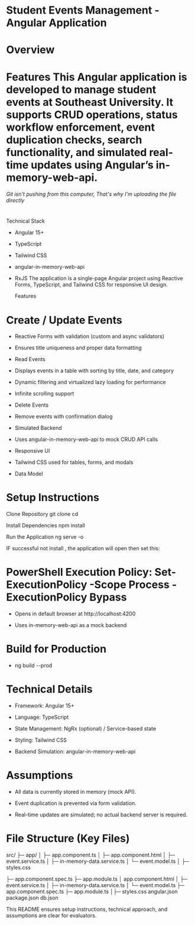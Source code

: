 # Student Events Management - Angular Application

# Overview

# Features This Angular application is developed to manage student events at Southeast University. It supports CRUD operations, status workflow enforcement, event duplication checks, search functionality, and simulated real-time updates using Angular’s in-memory-web-api.




###### Git isn't pushing from this computer, That's why I'm uploading the file directly
# 
Technical Stack 

- Angular 15+
- TypeScript
- Tailwind CSS
- angular-in-memory-web-api
- RxJS The application is a single-page Angular project using Reactive Forms, TypeScript, and Tailwind CSS for responsive UI design.

  Features

# Create / Update Events

- Reactive Forms with validation (custom and async validators)

- Ensures title uniqueness and proper data formatting

- Read Events

- Displays events in a table with sorting by title, date, and category

- Dynamic filtering and virtualized lazy loading for performance

- Infinite scrolling support

- Delete Events

- Remove events with confirmation dialog

- Simulated Backend

- Uses angular-in-memory-web-api to mock CRUD API calls

- Responsive UI

- Tailwind CSS used for tables, forms, and modals

- Data Model


# Setup Instructions

Clone Repository
git clone cd

Install Dependencies
npm install

Run the Application
ng serve -o

IF successful not install , the application will open then set this:
# PowerShell Execution Policy: Set-ExecutionPolicy -Scope Process -ExecutionPolicy Bypass

- Opens in default browser at http://localhost:4200

- Uses in-memory-web-api as a mock backend

# Build for Production
- ng build --prod

# Technical Details

- Framework: Angular 15+

- Language: TypeScript

- State Management: NgRx (optional) / Service-based state

- Styling: Tailwind CSS

- Backend Simulation: angular-in-memory-web-api

# Assumptions

- All data is currently stored in memory (mock API).

- Event duplication is prevented via form validation.

- Real-time updates are simulated; no actual backend server is required.

# File Structure (Key Files)

src/ ├─ app/ │ 
     ├─ app.component.ts │ 
     ├─
     app.component.html │ 
     ├─ event.service.ts │ 
     ├─ in-memory-data.service.ts │ 
     └─ event.model.ts │ 
   ├─ styles.css
   
   ├─ app.component.spec.ts
   ├─ app.module.ts
   │ app.component.html │ 
   ├─ event.service.ts │ 
   ├─ in-memory-data.service.ts 
   │ └─ event.model.ts 
   ├─ app.component.spec.ts
   ├─ app.module.ts
   │├─ styles.css 
   angular.json 
   package.json
   db.json
  

This README ensures setup instructions, technical approach, and assumptions are clear for evaluators.
